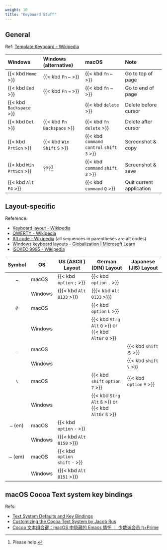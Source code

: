 ```yaml
---
weight: 10
title: "Keyboard Stuff"
---
```


## General

Ref: [Template:Keyboard - Wikipedia](https://en.wikipedia.org/wiki/Template:Keyboard)

| Windows                 | Windows \(alternative\)     | macOS | Note |
|:------------------------|:---------------------|:------|:------|
| {{< kbd `Home` >}}      | {{< kbd `Fn` `←` >}} | {{< kbd `fn` `←` >}} | Go to top of page |
| {{< kbd `End` >}}       | {{< kbd `Fn` `→` >}} | {{< kbd `fn` `→` >}} | Go to end of page |
| {{< kbd `Backspace` >}} |                      | {{< kbd `delete` >}} | Delete before cursor |
| {{< kbd `Del` >}}       | {{< kbd `Fn`  `Backspace` >}} | {{< kbd `fn`  `delete` >}} | Delete after cursor |
| {{< kbd  `PrtScn` >}} | {{< kbd `Win` `Shift` `S` >}} | {{< kbd `command` `control` `shift` `3` >}} | Screenshot \& copy |
| {{< kbd  `Win` `PrtScn` >}} | ???[^prtscn] | {{< kbd `command` `shift` `3` >}} | Screenshot \& save |
| {{< kbd `Alt` `F4` >}} | | {{< kbd `command` `Q` >}} | Quit current application |

[^prtscn]: Please help.

## Layout-specific

Reference: 

- [Keyboard layout - Wikipedia](https://en.wikipedia.org/wiki/Keyboard_layout)
- [QWERTY - Wikipedia](https://en.wikipedia.org/wiki/QWERTY)
- [Alt code - Wikipedia](https://en.wikipedia.org/wiki/Alt_code) (all sequences in parentheses are alt codes)
- [Windows keyboard layouts - Globalization | Microsoft Learn](https://learn.microsoft.com/en-us/globalization/windows-keyboard-layouts)
- [ISO/IEC 9995 - Wikipedia](https://en.wikipedia.org/wiki/ISO/IEC_9995)


| Symbol | OS | US \(ASCII \) Layout | German \(DIN\) Layout                | Japanese \(JIS\) Layout |
|:---:|---------|-------------------|---------------------------------------|-----------------|
| `…` | macOS   | {{< kbd `option` `;` >}}    | {{< kbd `option` `.` >}}                        |                 |
|     | Windows | \({{< kbd `Alt` `0133` >}}\)| \({{< kbd `Alt` `0133` >}}\)                    |                 |
| `@` | macOS   |                   | {{< kbd `option` `L` >}}                        |                 |
|     | Windows |                   | {{< kbd `Strg` `Alt` `Q` >}} or<br>{{< kbd `AltGr`  `Q` >}} |                 |
| `_` | macOS   |                   |                                       | {{< kbd `shift` `ろ` >}}  |
|     | Windows |                   |                                       | {{< kbd `shift` `\` >}}   |
| `\` | macOS   |                   | {{< kbd `shift`  `option`  `7` >}}              | {{< kbd `option`  `¥` >}} |
|     | Windows |                   | {{< kbd `Strg`  `Alt`  `ß` >}} or<br>{{< kbd `AltGr`  `ß` >}} |                 |
| `–` (en) | macOS   | {{< kbd `option`  `-` >}} |   |   |
|          | Windows   | \({{< kbd `Alt`  `0150` >}}\) |   |   |
| `—` (em) | macOS   | {{< kbd `option` `shift` `-` >}} |   |   |
|          | Windows   | \({{< kbd `Alt`  `0151` >}}\) |   |   |


## macOS Cocoa Text system key bindings

Refs:

- [Text System Defaults and Key Bindings](https://developer.apple.com/library/archive/documentation/Cocoa/Conceptual/EventOverview/TextDefaultsBindings/TextDefaultsBindings.html#//apple_ref/doc/uid/20000468)
- [Customizing the Cocoa Text System by Jacob Rus](https://web.archive.org/web/20061116032730/http://www.hcs.harvard.edu/~jrus/Site/cocoa-text.html)
- [Cocoa 文本组合键：macOS 中隐藏的 Emacs 情怀 ｜ 少数派会员 π+Prime](https://sspai.com/prime/story/cocoa-text-keybindings)

